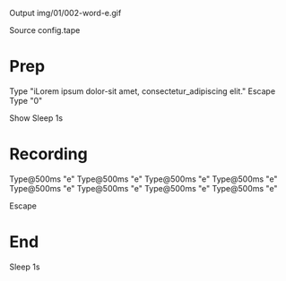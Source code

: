 Output img/01/002-word-e.gif

Source config.tape
# Prep

Type "iLorem ipsum dolor-sit amet, consectetur_adipiscing elit."
Escape
Type "0"

Show
Sleep 1s
# Recording

Type@500ms "e"
Type@500ms "e"
Type@500ms "e"
Type@500ms "e"
Type@500ms "e"
Type@500ms "e"
Type@500ms "e"
Type@500ms "e"

Escape

# End
Sleep 1s
